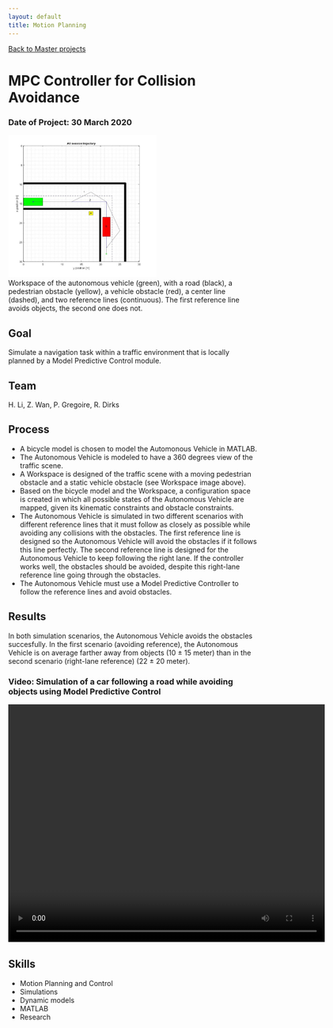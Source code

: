 ```yaml
---
layout: default
title: Motion Planning
---
```


[Back to Master projects](./master.md)
# MPC Controller for Collision Avoidance
### Date of Project: 30 March 2020
<img src="/assets/img/Workspace.jpg" alt="workspace" width="300"/>\
Workspace of the autonomous vehicle (green), with a road (black), a pedestrian obstacle (yellow), a vehicle obstacle (red), a center line (dashed), and two reference lines (continuous). The first reference line avoids objects, the second one does not.

## Goal
Simulate a navigation task within a traffic environment that is locally planned by a Model Predictive Control module.

## Team
H. Li, Z. Wan, P. Gregoire, R. Dirks

## Process
* A bicycle model is chosen to model the Automonous Vehicle in MATLAB.
* The Autonomous Vehicle is modeled to have a 360 degrees view of the traffic scene.
* A Workspace is designed of the traffic scene with a moving pedestrian obstacle and a static vehicle obstacle (see Workspace image above).
* Based on the bicycle model and the Workspace, a configuration space is created in which all possible states of the Autonomous Vehicle are mapped, given its kinematic constraints and obstacle constraints.
* The Autonomous Vehicle is simulated in two different scenarios with different reference lines that it must follow as closely as possible while avoiding any collisions with the obstacles. The first reference line is designed so the Autonomous Vehicle will avoid the obstacles if it follows this line perfectly. The second reference line is designed for the Autonomous Vehicle to keep following the right lane. If the controller works well, the obstacles should be avoided, despite this right-lane reference line going through the obstacles.
* The Autonomous Vehicle must use a Model Predictive Controller to follow the reference lines and avoid obstacles.


## Results
In both simulation scenarios, the Autonomous Vehicle avoids the obstacles succesfully. In the first scenario (avoiding reference), the Autonomous Vehicle is on average farther away from objects (10 ± 15 meter) than in the second scenario (right-lane reference) (22 ± 20 meter). 

### Video: Simulation of a car following a road while avoiding objects using Model Predictive Control
<video width="640" height="480" controls>
  <source src="./assets/img/RMPC_Group19_MPC_Car_new.mp4" type="video/mp4">
  Your browser does not support the video tag.
</video>

## Skills
* Motion Planning and Control
* Simulations
* Dynamic models
* MATLAB
* Research
